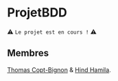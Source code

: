 # ProjetBDD

⚠️ `Le projet est en cours !` ⚠️

## Membres

[Thomas Copt-Bignon](https://github.com/totocptbgn/) & [Hind Hamila](https://github.com/hindhamila/).
